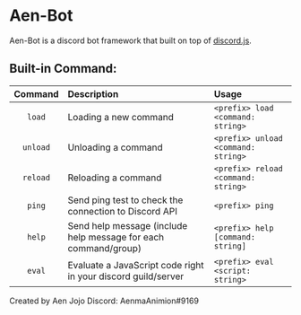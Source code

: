 # Aen-Bot
Aen-Bot is a discord bot framework that built on top of [discord.js](https://github.com/discordjs/discord.js).

Built-in Command:
-----------------
| Command  | Description                                                     | Usage                               |
| :------: | :-------------------------------------------------------------- | :---------------------------------- |
| `load`   | Loading a new command                                           | `<prefix> load <command: string>`   |
| `unload` | Unloading a command                                             | `<prefix> unload <command: string>` |
| `reload` | Reloading a command                                             | `<prefix> reload <command: string>` |
| `ping`   | Send ping test to check the connection to Discord API           | `<prefix> ping`                     |
| `help`   | Send help message (include help message for each command/group) | `<prefix> help [command: string]`   |
| `eval`   | Evaluate a JavaScript code right in your discord guild/server   | `<prefix> eval <script: string>`    |

Created by Aen Jojo
Discord: AenmaAnimion#9169